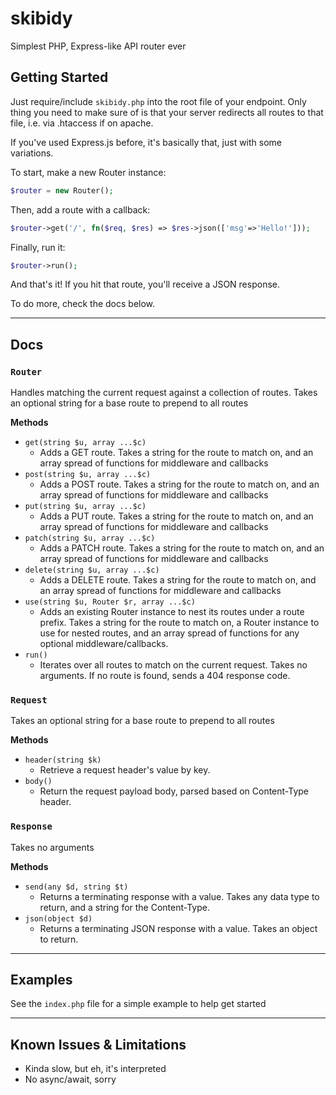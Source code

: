 # skibidy
Simplest PHP, Express-like API router ever

## Getting Started
Just require/include `skibidy.php` into the root file of your endpoint. Only thing you need to make sure of is that your server redirects all routes to that file, i.e. via .htaccess if on apache.

If you've used Express.js before, it's basically that, just with some variations.

To start, make a new Router instance:
```php
$router = new Router();
```

Then, add a route with a callback:
```php
$router->get('/', fn($req, $res) => $res->json(['msg'=>'Hello!']));
```

Finally, run it:
```php
$router->run();
```

And that's it! If you hit that route, you'll receive a JSON response.

To do more, check the docs below.

---

## Docs

### `Router`

Handles matching the current request against a collection of routes. Takes an optional string for a base route to prepend to all routes

**Methods**

- `get(string $u, array ...$c)`
  - Adds a GET route. Takes a string for the route to match on, and an array spread of functions for middleware and callbacks
- `post(string $u, array ...$c)`
  - Adds a POST route. Takes a string for the route to match on, and an array spread of functions for middleware and callbacks
- `put(string $u, array ...$c)`
  - Adds a PUT route. Takes a string for the route to match on, and an array spread of functions for middleware and callbacks
- `patch(string $u, array ...$c)`
  - Adds a PATCH route. Takes a string for the route to match on, and an array spread of functions for middleware and callbacks
- `delete(string $u, array ...$c)`
  - Adds a DELETE route. Takes a string for the route to match on, and an array spread of functions for middleware and callbacks
- `use(string $u, Router $r, array ...$c)`
  - Adds an existing Router instance to nest its routes under a route prefix. Takes a string for the route to match on, a Router instance to use for nested routes, and an array spread of functions for any optional middleware/callbacks.
- `run()`
  - Iterates over all routes to match on the current request. Takes no arguments. If no route is found, sends a 404 response code.

### `Request`

Takes an optional string for a base route to prepend to all routes

**Methods**

- `header(string $k)`
  - Retrieve a request header's value by key.
- `body()`
  - Return the request payload body, parsed based on Content-Type header.

### `Response`

Takes no arguments

**Methods**

- `send(any $d, string $t)`
  - Returns a terminating response with a value. Takes any data type to return, and a string for the Content-Type.
- `json(object $d)`
  - Returns a terminating JSON response with a value. Takes an object to return.

---

## Examples

See the `index.php` file for a simple example to help get started

---

## Known Issues & Limitations

- Kinda slow, but eh, it's interpreted
- No async/await, sorry